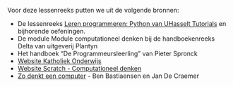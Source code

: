 Voor deze lessenreeks putten we uit de volgende bronnen:

* De lessenreeks <a href="https://www.youtube.com/playlist?list=PL2iW_rkiCt7UqxL47lGkBaTgApj_QHJ0K">Leren programmeren: Python van UHasselt Tutorials</a> en 
bijhorende oefeningen.
* De module Module computationeel denken bij de handboekenreeks Delta van uitgeverij Plantyn
* Het handboek “De Programmeursleerling” van Pieter Spronck
* <a href="https://pro.katholiekonderwijs.vlaanderen/computationeel-denken">Website Katholiek Onderwijs</a>
* <a href="https://www.leer-scratch.be/info/computationeeldenken/">Website Scratch - Computationeel denken</a>
* <a href="https://onderwijs.vlaanderen.be/sites/default/files/2021-07/Zo-denkt-een-computer.pdf">Zo denkt een computer</a> - Ben Bastiaensen en Jan De Craemer
